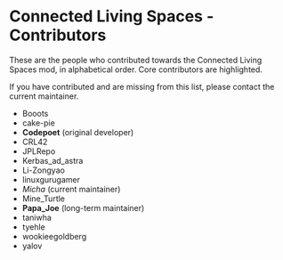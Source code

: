 Connected Living Spaces - Contributors
======================================

These are the people who contributed towards the Connected Living Spaces mod, in alphabetical order.  Core contributors are highlighted.

If you have contributed and are missing from this list, please contact the current maintainer.

 - Booots
 - cake-pie
 - **Codepoet** (original developer)
 - CRL42
 - JPLRepo
 - Kerbas_ad_astra
 - Li-Zongyao
 - linuxgurugamer
 - *Micha* (current maintainer)
 - Mine_Turtle
 - **Papa_Joe** (long-term maintainer)
 - taniwha
 - tyehle
 - wookieegoldberg
 - yalov
